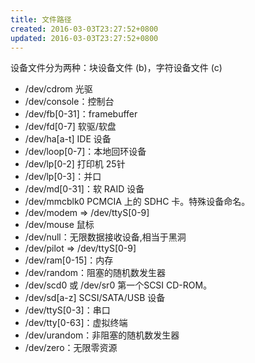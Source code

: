 ```yaml
---
title: 文件路径
created: 2016-03-03T23:27:52+0800
updated: 2016-03-03T23:27:52+0800
---
```



设备文件分为两种：块设备文件 (b)，字符设备文件 (c)

- /dev/cdrom 光驱
- /dev/console：控制台
- /dev/fb[0-31]：framebuffer
- /dev/fd[0-7] 软驱/软盘
- /dev/ha[a-t] IDE 设备
- /dev/loop[0-7]：本地回环设备
- /dev/lp[0-2] 打印机 25针
- /dev/lp[0-3]：并口
- /dev/md[0-31]：软 RAID 设备
- /dev/mmcblk0 PCMCIA 上的 SDHC 卡。特殊设备命名。
- /dev/modem => /dev/ttyS[0-9]
- /dev/mouse 鼠标
- /dev/null：无限数据接收设备,相当于黑洞
- /dev/pilot => /dev/ttyS[0-9]
- /dev/ram[0-15]：内存
- /dev/random：阻塞的随机数发生器
- /dev/scd0 或 /dev/sr0 第一个SCSI CD-ROM。
- /dev/sd[a-z] SCSI/SATA/USB 设备
- /dev/ttyS[0-3]：串口
- /dev/tty[0-63]：虚拟终端
- /dev/urandom：非阻塞的随机数发生器
- /dev/zero：无限零资源
